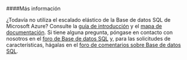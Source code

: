 ﻿####Más información

¿Todavía no utiliza el escalado elástico de la Base de datos SQL de Microsoft Azure? Consulte la [guía de introducción](./sql-database-elastic-scale-get-started.md) y el [mapa de documentación](./sql-database-elastic-scale-documentation-map.md).  Si tiene alguna pregunta, póngase en contacto con nosotros en el [foro de Base de datos SQL](http://social.msdn.microsoft.com/forums/azure/en-US/home?forum=ssdsgetstarted) y, para las solicitudes de características, hágalas en el [foro de comentarios sobre Base de datos SQL](http://feedback.azure.com/forums/217321-sql-database).

